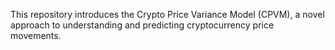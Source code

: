 This repository introduces the Crypto Price Variance Model (CPVM), a novel approach to understanding and predicting cryptocurrency price movements.